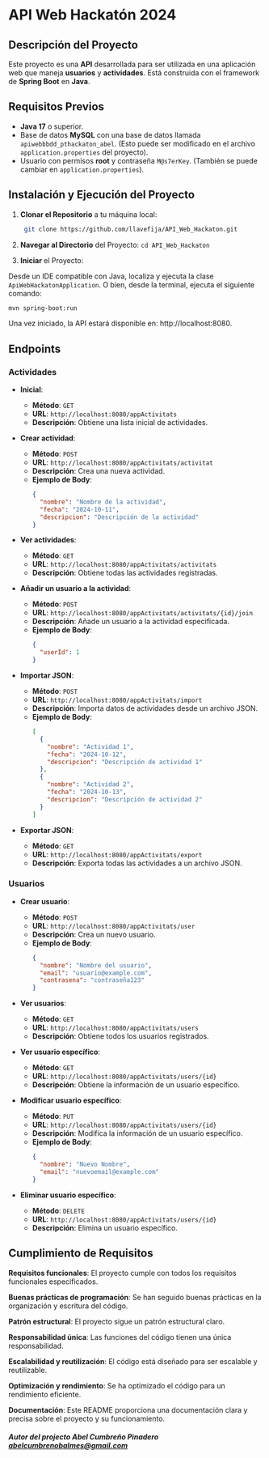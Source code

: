 # API Web Hackatón 2024

## Descripción del Proyecto
Este proyecto es una **API** desarrollada para ser utilizada en una aplicación web que maneja **usuarios** y **actividades**. Está construida con el framework de **Spring Boot** en **Java**.

## Requisitos Previos
- **Java 17** o superior.
- Base de datos **MySQL** con una base de datos llamada `apiwebbbdd_pthackaton_abel`. (Esto puede ser modificado en el archivo `application.properties` del proyecto).
- Usuario con permisos **root** y contraseña `M@s7erKey`. (También se puede cambiar en `application.properties`).

## Instalación y Ejecución del Proyecto

1. **Clonar el Repositorio** a tu máquina local:
   ```bash
    git clone https://github.com/llavefija/API_Web_Hackaton.git
   
2. **Navegar al Directorio** del Proyecto: `cd API_Web_Hackaton`
  
  
3. **Iniciar** el Proyecto:

Desde un IDE compatible con Java, localiza y ejecuta la clase `ApiWebHackatonApplication`.
O bien, desde la terminal, ejecuta el siguiente comando:

  ```bash
  mvn spring-boot:run
  ```
Una vez iniciado, la API estará disponible en: http://localhost:8080.

## Endpoints

### Actividades
- **Inicial**: 
  - **Método**: `GET`
  - **URL**: `http://localhost:8080/appActivitats`
  - **Descripción**: Obtiene una lista inicial de actividades.

- **Crear actividad**: 
  - **Método**: `POST`
  - **URL**: `http://localhost:8080/appActivitats/activitat`
  - **Descripción**: Crea una nueva actividad.
  - **Ejemplo de Body**:
    ```json
    {
      "nombre": "Nombre de la actividad",
      "fecha": "2024-10-11",
      "descripcion": "Descripción de la actividad"
    }
    ```

- **Ver actividades**: 
  - **Método**: `GET`
  - **URL**: `http://localhost:8080/appActivitats/activitats`
  - **Descripción**: Obtiene todas las actividades registradas.

- **Añadir un usuario a la actividad**: 
  - **Método**: `POST`
  - **URL**: `http://localhost:8080/appActivitats/activitats/{id}/join`
  - **Descripción**: Añade un usuario a la actividad especificada.
  - **Ejemplo de Body**:
    ```json
    {
      "userId": 1
    }
    ```

- **Importar JSON**: 
  - **Método**: `POST`
  - **URL**: `http://localhost:8080/appActivitats/import`
  - **Descripción**: Importa datos de actividades desde un archivo JSON.
  - **Ejemplo de Body**:
    ```json
    [
      {
        "nombre": "Actividad 1",
        "fecha": "2024-10-12",
        "descripcion": "Descripción de actividad 1"
      },
      {
        "nombre": "Actividad 2",
        "fecha": "2024-10-13",
        "descripcion": "Descripción de actividad 2"
      }
    ]
    ```

- **Exportar JSON**: 
  - **Método**: `GET`
  - **URL**: `http://localhost:8080/appActivitats/export`
  - **Descripción**: Exporta todas las actividades a un archivo JSON.

### Usuarios
- **Crear usuario**: 
  - **Método**: `POST`
  - **URL**: `http://localhost:8080/appActivitats/user`
  - **Descripción**: Crea un nuevo usuario.
  - **Ejemplo de Body**:
    ```json
    {
      "nombre": "Nombre del usuario",
      "email": "usuario@example.com",
      "contrasena": "contraseña123"
    }
    ```

- **Ver usuarios**: 
  - **Método**: `GET`
  - **URL**: `http://localhost:8080/appActivitats/users`
  - **Descripción**: Obtiene todos los usuarios registrados.

- **Ver usuario específico**: 
  - **Método**: `GET`
  - **URL**: `http://localhost:8080/appActivitats/users/{id}`
  - **Descripción**: Obtiene la información de un usuario específico.

- **Modificar usuario específico**: 
  - **Método**: `PUT`
  - **URL**: `http://localhost:8080/appActivitats/users/{id}`
  - **Descripción**: Modifica la información de un usuario específico.
  - **Ejemplo de Body**:
    ```json
    {
      "nombre": "Nuevo Nombre",
      "email": "nuevoemail@example.com"
    }
    ```

- **Eliminar usuario específico**: 
  - **Método**: `DELETE`
  - **URL**: `http://localhost:8080/appActivitats/users/{id}`
  - **Descripción**: Elimina un usuario específico.

## Cumplimiento de Requisitos
**Requisitos funcionales**: El proyecto cumple con todos los requisitos funcionales especificados.  

**Buenas prácticas de programación**: Se han seguido buenas prácticas en la organización y escritura del código.  

**Patrón estructural**: El proyecto sigue un patrón estructural claro.  

**Responsabilidad única**: Las funciones del código tienen una única responsabilidad.  

**Escalabilidad y reutilización**: El código está diseñado para ser escalable y reutilizable.  

**Optimización y rendimiento**: Se ha optimizado el código para un rendimiento eficiente.  

**Documentación**: Este README proporciona una documentación clara y precisa sobre el proyecto y su funcionamiento.  


##### Autor del projecto Abel Cumbreño Pinadero abelcumbrenobalmes@gmail.com
